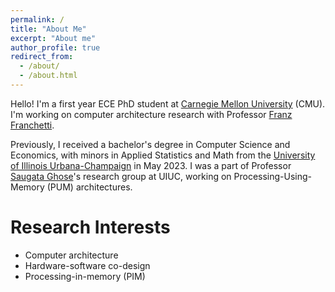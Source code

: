 ```yaml
---
permalink: /
title: "About Me"
excerpt: "About me"
author_profile: true
redirect_from: 
  - /about/
  - /about.html
---
```


Hello! I'm a first year ECE PhD student at [Carnegie Mellon University](https://www.cmu.edu/) (CMU). I'm working on computer architecture research with Professor [Franz Franchetti](http://users.ece.cmu.edu/~franzf/). 

Previously, I received a bachelor's degree in Computer Science and Economics, with minors in Applied Statistics and Math from the [University of Illinois Urbana-Champaign](https://illinois.edu/) in May 2023. I was a part of Professor [Saugata Ghose](https://ghose.web.illinois.edu/)'s research group at UIUC, working on Processing-Using-Memory (PUM) architectures.

Research Interests
======
* Computer architecture
* Hardware-software co-design
* Processing-in-memory (PIM)
